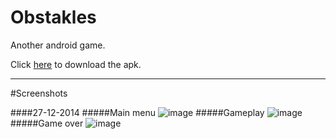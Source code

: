 Obstakles
=========

Another android game.

Click [here](/android/apk/obstakles-android.apk?raw=true) to download the apk.

***
#Screenshots

####27-12-2014
#####Main menu
![image](http://i.imgur.com/OjAdbx0.png)
#####Gameplay
![image](http://i.imgur.com/458mO9O.png)
#####Game over
![image](http://i.imgur.com/OEoVHgi.png)
